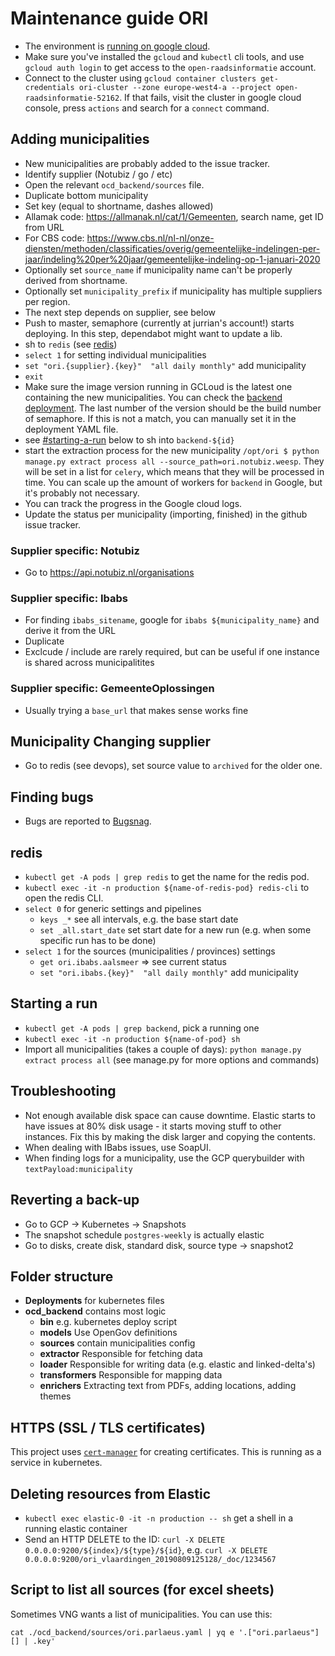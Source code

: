 # Maintenance guide ORI

- The environment is [running on google cloud](https://console.cloud.google.com/kubernetes/list?project=open-raadsinformatie-52162&authuser=1&folder&organizationId).
- Make sure you've installed the `gcloud` and `kubectl` cli tools, and use `gcloud auth login` to get access to the `open-raadsinformatie` account.
- Connect to the cluster using `gcloud container clusters get-credentials ori-cluster --zone europe-west4-a --project open-raadsinformatie-52162`. If that fails, visit the cluster in google cloud console, press `actions` and search for a `connect` command.

## Adding municipalities

- New municipalities are probably added to the issue tracker.
- Identify supplier (Notubiz / go / etc)
- Open the relevant `ocd_backend/sources` file.
- Duplicate bottom municipality
- Set key (equal to shortname, dashes allowed)
- Allamak code: https://allmanak.nl/cat/1/Gemeenten, search name, get ID from URL
- For CBS code: https://www.cbs.nl/nl-nl/onze-diensten/methoden/classificaties/overig/gemeentelijke-indelingen-per-jaar/indeling%20per%20jaar/gemeentelijke-indeling-op-1-januari-2020
- Optionally set `source_name` if municipality name can't be properly derived from shortname.
- Optionally set `municipality_prefix` if municipality has multiple suppliers per region.
- The next step depends on supplier, see below
- Push to master, semaphore (currently at jurrian's account!) starts deploying. In this step, dependabot might want to update a lib.
- sh to `redis` (see [redis](#redis))
- `select 1` for setting individual municipalities
- `set "ori.{supplier}.{key}"  "all daily monthly"` add municipality
- `exit`
- Make sure the image version running in GCLoud is the latest one containing the new municipalities. You can check the [backend deployment](https://console.cloud.google.com/kubernetes/deployment/europe-west4-a/ori-cluster/production/backend/yaml/edit?authuser=1&project=open-raadsinformatie-52162). The last number of the version should be the build number of semaphore. If this is not a match, you can manually set it in the deployment YAML file.
- see [#starting-a-run](#starting-a-run) below to sh into `backend-${id}`
- start the extraction process for the new municipality `/opt/ori $ python manage.py extract process all --source_path=ori.notubiz.weesp`. They will be set in a list for `celery`, which means that they will be processed in time. You can scale up the amount of workers for `backend` in Google, but it's probably not necessary.
- You can track the progress in the Google cloud logs.
- Update the status per municipality (importing, finished) in the github issue tracker.

### Supplier specific: Notubiz

- Go to https://api.notubiz.nl/organisations

### Supplier specific: Ibabs

- For finding `ibabs_sitename`, google for `ibabs ${municipality_name}` and derive it from the URL
- Duplicate
- Exclcude / include are rarely required, but can be useful if one instance is shared across municipalitites

### Supplier specific: GemeenteOplossingen

- Usually trying a `base_url` that makes sense works fine

## Municipality Changing supplier

- Go to redis (see devops), set source value to `archived` for the older one.

## Finding bugs

- Bugs are reported to [Bugsnag](https://app.bugsnag.com/argu/ori/errors).

## redis

- `kubectl get -A pods | grep redis` to get the name for the redis pod.
- `kubectl exec -it -n production ${name-of-redis-pod} redis-cli` to open the redis CLI.
- `select 0` for generic settings and pipelines
  - `keys _*` see all intervals¸ e.g. the base start date
  - `set _all.start_date` set start date for a new run (e.g. when some specific run has to be done)
- `select 1` for the sources (municipalities / provinces) settings
  - `get ori.ibabs.aalsmeer` => see current status
  - `set "ori.ibabs.{key}"  "all daily monthly"` add municipality

## Starting a run

- `kubectl get -A pods | grep backend`, pick a running one
- `kubectl exec -it -n production ${name-of-pod} sh`
- Import all municipalities (takes a couple of days): `python manage.py extract process all` (see manage.py for more options and commands)

## Troubleshooting

- Not enough available disk space can cause downtime. Elastic starts to have issues at 80% disk usage - it starts moving stuff to other instances. Fix this by making the disk larger and copying the contents.
- When dealing with IBabs issues, use SoapUI.
- When finding logs for a municipality, use the GCP querybuilder with `textPayload:municipality`

## Reverting a back-up

- Go to GCP -> Kubernetes -> Snapshots
- The snapshot schedule `postgres-weekly` is actually elastic
- Go to disks, create disk, standard disk, source type -> snapshot2

## Folder structure

- **Deployments** for kubernetes files
- **ocd_backend** contains most logic
  - **bin** e.g. kubernetes deploy script
  - **models** Use OpenGov definitions
  - **sources** contain municipalities config
  - **extractor** Responsible for fetching data
  - **loader** Responsible for writing data (e.g. elastic and linked-delta's)
  - **transformers** Responsible for mapping data
  - **enrichers** Extracting text from PDFs, adding locations, adding themes

## HTTPS (SSL / TLS certificates)

This project uses [`cert-manager`](https://cert-manager.io/docs/) for creating certificates.
This is running as a service in kubernetes.

## Deleting resources from Elastic

- `kubectl exec elastic-0 -it -n production -- sh` get a shell in a running elastic container
- Send an HTTP DELETE to the ID: `curl -X DELETE 0.0.0.0:9200/${index}/${type}/${id}`, e.g. `curl -X DELETE 0.0.0.0:9200/ori_vlaardingen_20190809125128/_doc/1234567`

## Script to list all sources (for excel sheets)

Sometimes VNG wants a list of municipalities.
You can use this:

`cat ./ocd_backend/sources/ori.parlaeus.yaml | yq e '.["ori.parlaeus"][] | .key'`

